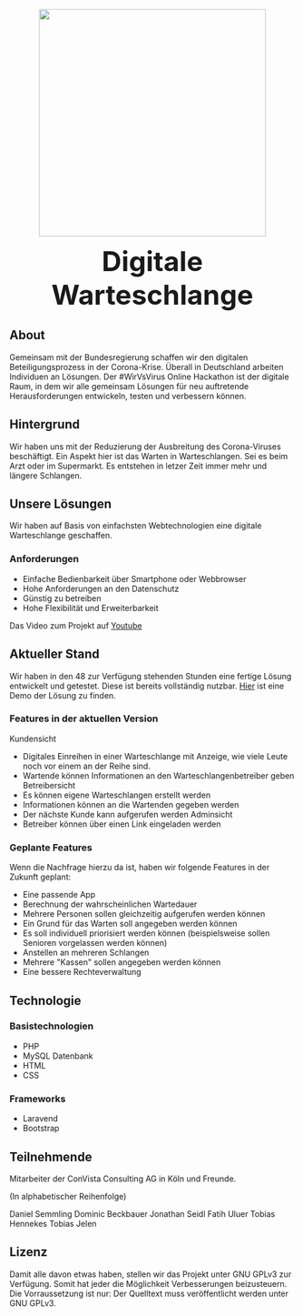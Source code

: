 <p align="center"><img src="https://wirvsvirushackathon.org/wp-content/uploads/2020/03/12-scaled.jpg" width="400"></p>

<p align="center">
<font size=24> <b> Digitale Warteschlange </b> </font>
</p>


## About

Gemeinsam mit der Bundesregierung schaffen wir den digitalen Beteiligungsprozess in der Corona-Krise. Überall in Deutschland arbeiten Individuen an Lösungen. Der #WirVsVirus Online Hackathon ist der digitale Raum, in dem wir alle gemeinsam Lösungen für neu auftretende Herausforderungen entwickeln, testen und verbessern können.

## Hintergrund

Wir haben uns mit der Reduzierung der Ausbreitung des Corona-Viruses beschäftigt. Ein Aspekt hier ist das Warten in Warteschlangen. Sei es beim Arzt oder im Supermarkt. Es entstehen in letzer Zeit immer mehr und längere Schlangen.

## Unsere Lösungen

Wir haben auf Basis von einfachsten Webtechnologien eine digitale Warteschlange geschaffen.

### Anforderungen
- Einfache Bedienbarkeit über Smartphone oder Webbrowser
- Hohe Anforderungen an den Datenschutz
- Günstig zu betreiben
- Hohe Flexibilität und Erweiterbarkeit

Das Video zum Projekt auf [Youtube](https://www.youtube.com/watch?v=gNy93Js-2-Q)

## Aktueller Stand
Wir haben in den 48 zur Verfügung stehenden Stunden eine fertige Lösung entwickelt und getestet. Diese ist bereits vollständig nutzbar.
[Hier](https://digitale-warteschlange.beckbauer.de) ist eine Demo der Lösung zu finden. 

### Features in der aktuellen Version
Kundensicht
- Digitales Einreihen in einer Warteschlange mit Anzeige, wie viele Leute noch vor einem an der Reihe sind.
- Wartende können Informationen an den Warteschlangenbetreiber geben
Betreibersicht
- Es können eigene Warteschlangen erstellt werden
- Informationen können an die Wartenden gegeben werden
- Der nächste Kunde kann aufgerufen werden
Adminsicht
- Betreiber können über einen Link eingeladen werden

### Geplante Features
Wenn die Nachfrage hierzu da ist, haben wir folgende Features in der Zukunft geplant:
- Eine passende App
- Berechnung der wahrscheinlichen Wartedauer
- Mehrere Personen sollen gleichzeitig aufgerufen werden können
- Ein Grund für das Warten soll angegeben werden können
- Es soll individuell priorisiert werden können (beispielsweise sollen Senioren vorgelassen werden können)
- Anstellen an mehreren Schlangen
- Mehrere "Kassen" sollen angegeben werden können
- Eine bessere Rechteverwaltung

## Technologie
### Basistechnologien
- PHP
- MySQL Datenbank
- HTML
- CSS

### Frameworks
- Laravend
- Bootstrap

## Teilnehmende

Mitarbeiter der ConVista Consulting AG in Köln und Freunde.

(In alphabetischer Reihenfolge)

Daniel Semmling
Dominic Beckbauer
Jonathan Seidl
Fatih Uluer
Tobias Hennekes
Tobias Jelen

## Lizenz

Damit alle davon etwas haben, stellen wir das Projekt unter GNU GPLv3 zur Verfügung. Somit hat jeder die Möglichkeit Verbesserungen beizusteuern. Die Vorraussetzung ist nur: Der Quelltext muss veröffentlicht werden unter GNU GPLv3.
